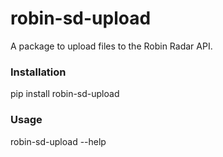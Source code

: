 # robin-sd-upload

A package to upload files to the Robin Radar API.

### Installation

pip install robin-sd-upload

### Usage

robin-sd-upload --help

